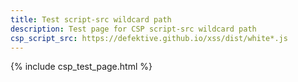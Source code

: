 ```yaml
---
title: Test script-src wildcard path
description: Test page for CSP script-src wildcard path
csp_script_src: https://defektive.github.io/xss/dist/white*.js
---
```

{% include csp_test_page.html %}
